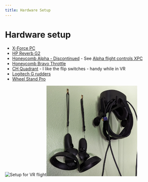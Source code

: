 ```yaml
---
title: Hardware Setup
---
```


# Hardware setup

* [X-Force PC](https://xforcepc.com/)
* [HP Reverb G2](https://www.hp.com/us-en/vr/reverb-vr-headset-gaming.html)
* [Honeycomb Alpha - Discontinued](https://flyhoneycomb.com/products/alpha-flight-controls) - See [Alpha flight controls XPC](https://flyhoneycomb.com/collections/honeycomb-flight-sim-hardware/products/alpha-flight-controls-xpc)
* [Honeycomb Bravo Throttle](https://flyhoneycomb.com/collections/honeycomb-flight-sim-hardware/products/bravo-throttle-quadrant)
* [CH Quadrant](https://www.chproducts.com/Throttle-Quadrant-v13-d-718.html) - I like the flip switches - handy while in VR
* [Logitech G rudders](https://www.logitechg.com/en-us/products/flight/flight-simulator-rudder-pedals.945-000024.html)
* [Wheel Stand Pro](https://wheelstandpro.com/)

<img
  src="img/throttle.jpg"
  alt="Setup for VR flight"
  title="Flight sim setup"
  style="display: inline-block; margin: 0 auto; max-height:
  300px"><img
  src="img/vr.jpg"
  alt="VR flight configuration"
  title="VR headset"
  style="display: inline-block; margin: 0 auto; max-width: 300px">
